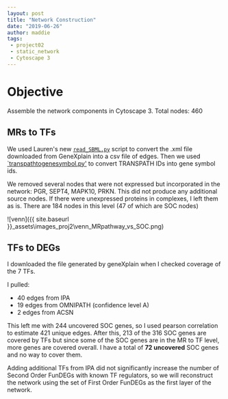 ```yaml
---
layout: post
title: "Network Construction"
date: "2019-06-26"
author: maddie
tags:
 - project02
 - static_network
 - Cytoscape 3
---
```


# Objective
Assemble the network components in Cytoscape 3. Total nodes: 460

## MRs to TFs

We used Lauren's new [`read_SBML.py`](https://github.com/VeraLiconaResearchGroup/CancerReversion/blob/master/_projects/project2/Network_Construction/MRs%20to%20TFs/read_SBML.py) script to convert the .xml file downloaded from GeneXplain into a csv file of edges. Then we used [`transpathtogenesymbol.py'](https://github.com/VeraLiconaResearchGroup/CancerReversion/blob/master/_projects/project2/Network_Construction/MRs%20to%20TFs/transpathtogenesymbol.py) to convert TRANSPATH IDs into gene symbol ids.

We removed several nodes that were not expressed but incorporated in the network: PGR, SEPT4, MAPK10, PRKN. This did not produce any additional source nodes. If there were unexpressed proteins in complexes, I left them as is. There are 184 nodes in this level (47 of which are SOC nodes)

![venn]({{ site.baseurl }}\_assets\images_proj2\venn_MRpathway_vs_SOC.png)


## TFs to DEGs

I downloaded the file generated by geneXplain when I checked coverage of the 7 TFs.

I pulled:   
 - 40 edges from IPA  
 - 19 edges from OMNIPATH (confidence level A)  
 - 2 edges from ACSN  

 This left me with 244 uncovered SOC genes, so I used pearson correlation to estimate 421 unique edges. After this, 213 of the 316 SOC genes are covered by TFs but since some of the SOC genes are in the MR to TF level, more genes are covered overall. I have a total of **72 uncovered** SOC genes and no way to cover them.

Adding additional TFs from IPA did not significantly increase the number of Second Order FunDEGs with known TF regulators, so we will reconstruct the network using the set of First Order FunDEGs as the first layer of the network.
